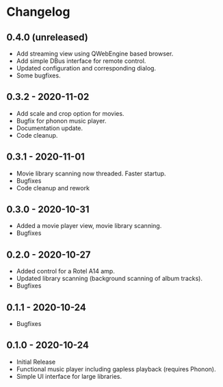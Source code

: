 # Changelog

## 0.4.0 (unreleased)

- Add streaming view using QWebEngine based browser.
- Add simple DBus interface for remote control.
- Updated configuration and corresponding dialog.
- Some bugfixes.

## 0.3.2 - 2020-11-02

- Add scale and crop option for movies.
- Bugfix for phonon music player.
- Documentation update.
- Code cleanup.

## 0.3.1 - 2020-11-01

- Movie library scanning now threaded. Faster startup.
- Bugfixes
- Code cleanup and rework

## 0.3.0 - 2020-10-31

- Added a movie player view, movie library scanning. 
- Bugfixes

## 0.2.0 - 2020-10-27

- Added control for a Rotel A14 amp.
- Updated library scanning (background scanning of album tracks).
- Bugfixes

## 0.1.1 - 2020-10-24

- Bugfixes

## 0.1.0 - 2020-10-24

- Initial Release
- Functional music player including gapless playback (requires Phonon).
- Simple UI interface for large libraries.
